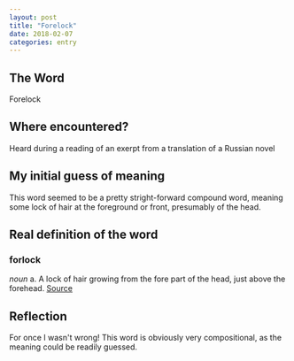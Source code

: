 ```yaml
---
layout: post
title: "Forelock"
date: 2018-02-07
categories: entry
---
```

## The Word
Forelock

## Where encountered?
Heard during a reading of an exerpt from a translation of a Russian novel

## My initial guess of meaning
This word seemed to be a pretty stright-forward compound word, meaning some lock of hair at the foreground or front, presumably of the head.

## Real definition of the word
### forlock
*noun*
 a. A lock of hair growing from the fore part of the head, just above the forehead.
[Source](http://www.oed.com/view/Entry/73087?rskey=wUNpml&result=2#eid)

## Reflection
For once I wasn't wrong! This word is obviously very compositional, as the meaning could be readily guessed.
